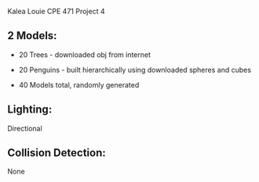 Kalea Louie
CPE 471
Project 4

2 Models:
---------
- 20 Trees - downloaded obj from internet
- 20 Penguins - built hierarchically using downloaded spheres and cubes

- 40 Models total, randomly generated

Lighting:
---------
Directional

Collision Detection:
--------------------
None

